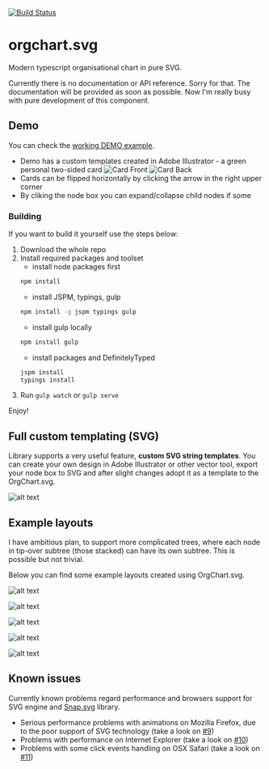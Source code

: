 [![Build Status](https://travis-ci.org/BrightShadow/orgchart.svg.svg?branch=travis)](https://travis-ci.org/BrightShadow/orgchart.svg) 

# orgchart.svg
Modern typescript organisational chart in pure SVG.

Currently there is no documentation or API reference. Sorry for that. The documentation will be provided as soon as possible. Now I'm really busy with pure development of this component.

## Demo
You can check the [working DEMO example](http://52.174.5.36/orgchart.svg/ "Working demo example").

- Demo has a custom templates created in Adobe Illustrator - a green personal two-sided card
![Card Front](https://nabuiw-bn1305.files.1drv.com/y3mHIZik-T3MH0Y-1BcAzlBWK6lQPVu8iceP7_1c-6xyumiSK6q5DRTYYkhfgRcQQdpxJ2Odb1cpnLe1w_5JrkrrDHnex1ujeoloRhkze0ZylMW9sDPFIlLEvPkrdFvej0hayp0duPNImLmh7NZiVps9Q?width=256&height=135&cropmode=none "OrgChart box front side")
![Card Back](https://nqbuiw-bn1305.files.1drv.com/y3mI8s7ux3rjC5LXSYGSzOSEx-gg7AN2TqECgG9CJsjaf5cPpB42rbzIFfNxsQFPqs-G2z5Fwr1ZAauoywPxWSYgS3fRcBc_fkHljPr6mtmrjFcBz6csfRqlEQnKxg_Ljf7eIQfvB1lt851i-zcGXznDw?width=256&height=129&cropmode=none "OrgChart box back side")
- Cards can be flipped horizontally by clicking the arrow in the right upper corner
- By cliking the node box you can expand/collapse child nodes if some

### Building
If you want to build it yourself use the steps below:

1. Download the whole repo
2. Install required packages and toolset
	* install node packages first
	```bash
	npm install 
	```
	* install JSPM, typings, gulp
	```bash
	npm install -g jspm typings gulp
	```
	* install gulp locally
	```bash
	npm install gulp
	```	
	* install packages and DefinitelyTyped
	```bash
	jspm install
	typings install
	```	
3. Run `gulp watch` or `gulp serve`	

Enjoy!

## Full custom templating (SVG)
Library supports a very useful feature, **custom SVG string templates**. You can create your own design in Adobe Illustrator or other vector tool, export your node box to SVG and after slight changes adopt it as a template to the OrgChart.svg.

![alt text][example_template]

## Example layouts

I have ambitious plan, to support more complicated trees, where each node in tip-over subtree (those stacked) can have its own subtree. This is possible but not trivial.

Below you can find some example layouts created using OrgChart.svg.

![alt text][example1]

![alt text][example2]

![alt text][example3]

![alt text][example4]

![alt text][example5]



[example_template]: https://ddbsoa-bn1305.files.1drv.com/y3mV6C3lS_MjSQFvuHT4xQH3NYi9-phnei6_Kb5RBP6LpzT9KAlcyXt_MXGp0_7Vf1HWQD8Sxn_Y_5K0WTCEebYe-6kqX6mOwA9cQtfCerqOf_SCtb2mNeLn_Mu2WdbW9uEYAhKJkWWRTAC4GVEfNi4Rg?width=1690&height=954&cropmode=none "Example templated layout using custom SVG code"

[example1]: https://0kqaqw-bn1305.files.1drv.com/y3ms8R9IJvFaGlI71T3-SvSFGRMdKoplP-fbopkpj9maEI0v81dcNKmJADLwBvejPa8GNuXBx97SWqRm6lWSJCEjKH0xhwFuhp_mTPseZs3r-NheC-oVKZoIQeCtGY_V6F1XTAb_lhbu7IxqaRmJrncPnqYrG7ZonXhIWvCevLpmzk?width=1159&height=778&cropmode=none "Example nodes 1"
[example2]: https://zqjiug-bn1305.files.1drv.com/y3mJ5RQmH5Ms2i7AUi_Qz_DSnOEk08ylPzX9Bv1FOsuPLJMYfh44ES_4Por00RsDGKqPINf48OcEx88dxngG3OsI_hwhdt6htMvkj0ioCUH0EXFVbqbljRejtG66n1oFGy_Dfew_sCgeoruiu5-qp3yTnDHC1NN3qIUSPH7U0deSZY?width=1473&height=587&cropmode=none "Example nodes 2"
[example3]: https://bkjiug-bn1305.files.1drv.com/y3mGlf0eI0YcOK1wN8SviGgR5E6amPnOLm9ZnelYbjchm-i9s-JTX9xbUkzPkHKn3HWDpGhDODCKhazibdZS5Oss9dlVm2ZxdTnw6LMwDwoACeA3DaQuuMkgbfACzYTiuWk4dhEaDd70UsRjiTyO4F5f7NTULdOc-OigxWgwZmy4dI?width=589&height=580&cropmode=none "Example nodes 3"
[example4]: https://zkizga-bn1305.files.1drv.com/y3m8lmFguK5fUyf6zk27OTVVX6Ozv2X9VfkDzhnIfDeYG88Y3Dnv7twLY9J1l74QMQbZ4tDUY4z_85JK9327RNC70XULZXRfNezLRNQN2vPk6HrWw0kwedP9qtRzHbjAjo7Qk_sFIQLvFxAY9xp9utkzL7tyPDS6lQydupgAvJrCmQ?width=1052&height=587&cropmode=none "Example nodes 4"
[example5]: https://a6jiug-bn1305.files.1drv.com/y3mSwhgRzEp59e0lkhJoVUP0iR1BAudYqz9CztBeWhhUD7GFZPHn8rDOTmwzVS8Xezw8j9keAJzsJ0uPgld1MjJHhXehAps7AqE5Jh5AjdjWOiAnHLeeIVpoobL06N4YjDi5Cw0T7bt05WwJwKiI1vvaZuVUM9G3bgC6yIqpeoX_gk?width=722&height=579&cropmode=none "Example nodes 5"


## Known issues
Currently known problems regard performance and browsers support for SVG engine and [Snap.svg](http://snapsvg.io/ "Snap.svg library home page") library.
 - Serious performance problems with animations on Mozilla Firefox, due to the poor support of SVG technology  (take a look on [#9](../../issues/9))
 - Problems with performance on Internet Explorer (take a look on [#10](../../issues/10))
 - Problems with some click events handling on OSX Safari (take a look on [#11](../../issues/11))
